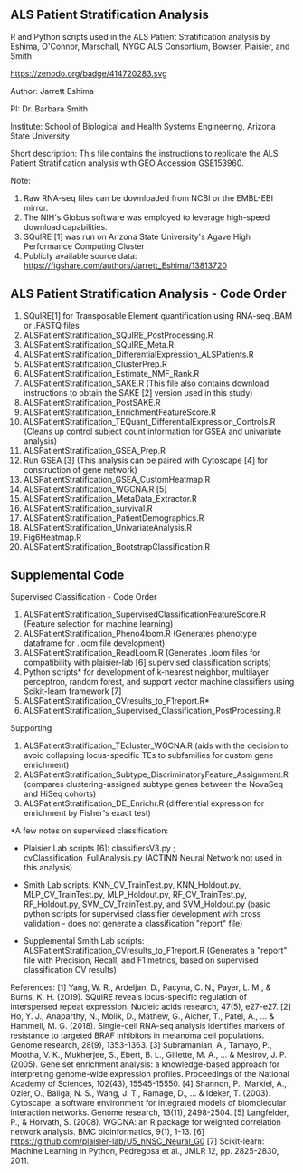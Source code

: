 ## ALS Patient Stratification Analysis
R and Python scripts used in the ALS Patient Stratification analysis by Eshima, O'Connor, Marschall, NYGC ALS Consortium, Bowser, Plaisier, and Smith

https://zenodo.org/badge/414720283.svg

Author: Jarrett Eshima

PI: Dr. Barbara Smith

Institute: School of Biological and Health Systems Engineering, Arizona State University

Short description: This file contains the instructions to replicate the ALS Patient Stratification analysis with GEO Accession GSE153960.

Note:
1. Raw RNA-seq files can be downloaded from NCBI or the EMBL-EBI mirror.
2. The NIH's Globus software was employed to leverage high-speed download capabilities.
3. SQuIRE [1] was run on Arizona State University's Agave High Performance Computing Cluster
4. Publicly available source data: https://figshare.com/authors/Jarrett_Eshima/13813720

## ALS Patient Stratification Analysis - Code Order

1) SQuIRE[1] for Transposable Element quantification using RNA-seq .BAM or .FASTQ files
2) ALSPatientStratification_SQuIRE_PostProcessing.R
3) ALSPatientStratification_SQuIRE_Meta.R
4) ALSPatientStratification_DifferentialExpression_ALSPatients.R
5) ALSPatientStratification_ClusterPrep.R
6) ALSPatientStratification_Estimate_NMF_Rank.R
7) ALSPatientStratification_SAKE.R (This file also contains download instructions to obtain the SAKE [2] version used in this study)
8) ALSPatientStratification_PostSAKE.R
9) ALSPatientStratification_EnrichmentFeatureScore.R
10) ALSPatientStratification_TEQuant_DifferentialExpression_Controls.R (Cleans up control subject count information for GSEA and univariate analysis)
11) ALSPatientStratification_GSEA_Prep.R
12) Run GSEA [3] (This analysis can be paired with Cytoscape [4] for construction of gene network)
13) ALSPatientStratification_GSEA_CustomHeatmap.R 
14) ALSPatientStratification_WGCNA.R [5]
15) ALSPatientStratification_MetaData_Extractor.R
16) ALSPatientStratification_survival.R
17) ALSPatientStratification_PatientDemographics.R
18) ALSPatientStratification_UnivariateAnalysis.R
19) Fig6Heatmap.R
20) ALSPatientStratification_BootstrapClassification.R

## Supplemental Code

Supervised Classification - Code Order
1) ALSPatientStratification_SupervisedClassificationFeatureScore.R (Feature selection for machine learning)
2) ALSPatientStratification_Pheno4loom.R (Generates phenotype dataframe for .loom file development)
3) ALSPatientStratification_ReadLoom.R (Generates .loom files for compatibility with plaisier-lab [6] supervised classification scripts)
4) Python scripts* for development of k-nearest neighbor, multilayer perceptron, random forest, and support vector machine classifiers using Scikit-learn framework [7]
5) ALSPatientStratification_CVresults_to_F1report.R* 
6) ALSPatientStratification_Supervised_Classification_PostProcessing.R

Supporting
1) ALSPatientStratification_TEcluster_WGCNA.R (aids with the decision to avoid collapsing locus-specific TEs to subfamilies for custom gene enrichment)
2) ALSPatientStratification_Subtype_DiscriminatoryFeature_Assignment.R (compares clustering-assigned subtype genes between the NovaSeq and HiSeq cohorts)
3) ALSPatientStratification_DE_Enrichr.R (differential expression for enrichment by Fisher's exact test)


*A few notes on supervised classification:

* Plaisier Lab scripts [6]: classifiersV3.py ; cvClassification_FullAnalysis.py (ACTINN Neural Network not used in this analysis)

* Smith Lab scripts: KNN_CV_TrainTest.py, KNN_Holdout.py, MLP_CV_TrainTest.py, MLP_Holdout.py, RF_CV_TrainTest.py, RF_Holdout.py, SVM_CV_TrainTest.py, and SVM_Holdout.py (basic python scripts for supervised classifier development with cross validation - does not generate a classification "report" file)

* Supplemental Smith Lab scripts: ALSPatientStratification_CVresults_to_F1report.R (Generates a "report" file with Precision, Recall, and F1 metrics, based on supervised classification CV results)


References:
[1] Yang, W. R., Ardeljan, D., Pacyna, C. N., Payer, L. M., & Burns, K. H. (2019). SQuIRE reveals locus-specific regulation of interspersed repeat expression. Nucleic acids research, 47(5), e27-e27.
[2] Ho, Y. J., Anaparthy, N., Molik, D., Mathew, G., Aicher, T., Patel, A., ... & Hammell, M. G. (2018). Single-cell RNA-seq analysis identifies markers of resistance to targeted BRAF inhibitors in melanoma cell populations. Genome research, 28(9), 1353-1363.
[3] Subramanian, A., Tamayo, P., Mootha, V. K., Mukherjee, S., Ebert, B. L., Gillette, M. A., ... & Mesirov, J. P. (2005). Gene set enrichment analysis: a knowledge-based approach for interpreting genome-wide expression profiles. Proceedings of the National Academy of Sciences, 102(43), 15545-15550.
[4] Shannon, P., Markiel, A., Ozier, O., Baliga, N. S., Wang, J. T., Ramage, D., ... & Ideker, T. (2003). Cytoscape: a software environment for integrated models of biomolecular interaction networks. Genome research, 13(11), 2498-2504.
[5] Langfelder, P., & Horvath, S. (2008). WGCNA: an R package for weighted correlation network analysis. BMC bioinformatics, 9(1), 1-13.
[6] https://github.com/plaisier-lab/U5_hNSC_Neural_G0
[7] Scikit-learn: Machine Learning in Python, Pedregosa et al., JMLR 12, pp. 2825-2830, 2011.
